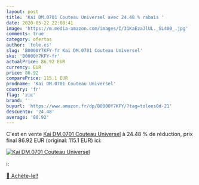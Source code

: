 ```yaml
---
layout: post
title: 'Kai DM.0701 Couteau Universel avec 24.48 % rabais '
date: 2020-05-22 22:08:41
image: 'https://m.media-amazon.com/images/I/31KaEzaJlUL._SL400_.jpg'
comments: true
category: ofertas
author: 'tole.es'
slug: 'B0000Y7KFY-fr Kai DM.0701 Couteau Universel'
sku: 'B0000Y7KFY-fr'
actualPrice: 86.92 EUR
currency: EUR
price: 86.92
comparePrice: 115.1 EUR
prodname: 'Kai DM.0701 Couteau Universel'
country: 'fr'
flag: '🇫🇷'
brand: ''
buyurl: 'https://www.amazon.fr/dp/B0000Y7KFY/?tag=tolees0d-21'
descuento: '24.48'
average: '86.92'
---
```


C'est en vente [Kai DM.0701 Couteau Universel](https://www.amazon.fr/dp/B0000Y7KFY/?tag=tolees0d-21)  à  24.48 % de réduction, prix final  86.92 EUR (original: 115.1 EUR) ici:

[![Kai DM.0701 Couteau Universel](https://m.media-amazon.com/images/I/31KaEzaJlUL._SL400_.jpg)](https://www.amazon.fr/dp/B0000Y7KFY/?tag=tolees0d-21)

ℹ️:


[🛒 Achète-le!!](https://www.amazon.fr/dp/B0000Y7KFY/?tag=tolees0d-21)
